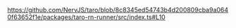 https://github.com/NervJS/taro/blob/8c8345ed54743b4d200809cba9a0640f63652f1e/packages/taro-rn-runner/src/index.ts#L10